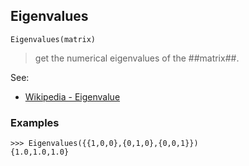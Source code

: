 ## Eigenvalues 

```
Eigenvalues(matrix)
```

> get the numerical eigenvalues of the ##matrix##.

See:

* [Wikipedia - Eigenvalue](http://en.wikipedia.org/wiki/Eigenvalue)

### Examples
```
>>> Eigenvalues({{1,0,0},{0,1,0},{0,0,1}})
{1.0,1.0,1.0} 
```
 